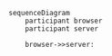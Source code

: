 
```mermaid
sequenceDiagram
    participant browser
    participant server
    
    browser->>server:
```
